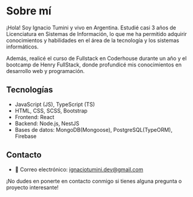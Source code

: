 # Sobre mí

¡Hola! Soy Ignacio Tumini y vivo en Argentina. Estudié casi 3 años de Licenciatura en Sistemas de Información, lo que me ha permitido adquirir conocimientos y habilidades en el área de la tecnología y los sistemas informáticos.

Además, realicé el curso de Fullstack en Coderhouse durante un año y el bootcamp de Henry FullStack, donde profundicé mis conocimientos en desarrollo web y programación.

## Tecnologías

- JavaScript (JS), TypeScript (TS)
- HTML, CSS, SCSS, Bootstrap
- Frontend: React
- Backend: Node.js, NestJS
- Bases de datos: MongoDB(Mongoose), PostgreSQL(TypeORM), Firebase

## Contacto

- 📧 Correo electrónico: ignaciotumini.dev@gmail.com

¡No dudes en ponerte en contacto conmigo si tienes alguna pregunta o proyecto interesante!
